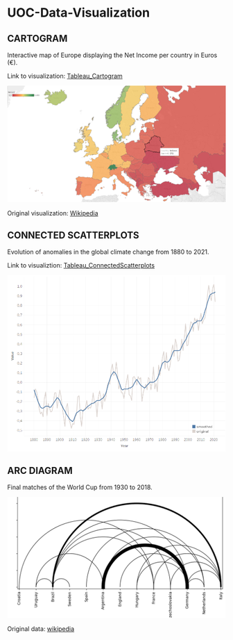 # UOC-Data-Visualization

## CARTOGRAM 

Interactive map of Europe displaying the Net Income per country in Euros (€).

Link to visualization: [Tableau_Cartogram](https://public.tableau.com/app/profile/lukaz7991/viz/Cartogram_Europe_Salary/Dashboard2?publish=yes)

![alt text](https://github.com/lukazmartin/UOC-Data-Visualization/blob/main/Cartogram/europe.png?raw=true)

Original visualization: [Wikipedia](https://en.wikipedia.org/wiki/List_of_European_countries_by_average_wage)

## CONNECTED SCATTERPLOTS

Evolution of anomalies in the global climate change from 1880 to 2021. 

Link to visualiztion: [Tableau_ConnectedScatterplots](https://public.tableau.com/app/profile/lukaz7991/viz/global_temperature/Dashboard1?publish=yes)

![alt text](https://github.com/lukazmartin/UOC-Data-Visualization/blob/main/ConnectedScatterplots/global_temperature.png?raw=true)

## ARC DIAGRAM

Final matches of the World Cup from 1930 to 2018.

![alt text](https://github.com/lukazmartin/UOC-Data-Visualization/blob/main/ArcDiagram/world_cup_finalists.png?raw=true)

Original data:  [wikipedia](https://en.wikipedia.org/wiki/List_of_FIFA_World_Cup_finals#:~:text=List%20of%20finals%20of%20the%20FIFA%20World%20Cup)